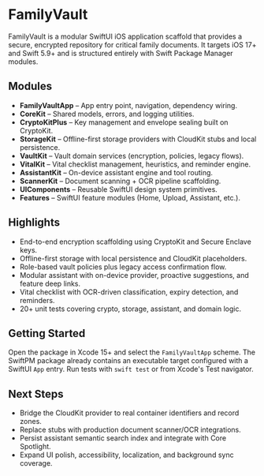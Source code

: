 # FamilyVault

FamilyVault is a modular SwiftUI iOS application scaffold that provides a secure, encrypted repository for critical family documents. It targets iOS 17+ and Swift 5.9+ and is structured entirely with Swift Package Manager modules.

## Modules
- **FamilyVaultApp** – App entry point, navigation, dependency wiring.
- **CoreKit** – Shared models, errors, and logging utilities.
- **CryptoKitPlus** – Key management and envelope sealing built on CryptoKit.
- **StorageKit** – Offline-first storage providers with CloudKit stubs and local persistence.
- **VaultKit** – Vault domain services (encryption, policies, legacy flows).
- **VitalKit** – Vital checklist management, heuristics, and reminder engine.
- **AssistantKit** – On-device assistant engine and tool routing.
- **ScannerKit** – Document scanning + OCR pipeline scaffolding.
- **UIComponents** – Reusable SwiftUI design system primitives.
- **Features** – SwiftUI feature modules (Home, Upload, Assistant, etc.).

## Highlights
- End-to-end encryption scaffolding using CryptoKit and Secure Enclave keys.
- Offline-first storage with local persistence and CloudKit placeholders.
- Role-based vault policies plus legacy access confirmation flow.
- Modular assistant with on-device provider, proactive suggestions, and feature deep links.
- Vital checklist with OCR-driven classification, expiry detection, and reminders.
- 20+ unit tests covering crypto, storage, assistant, and domain logic.

## Getting Started
Open the package in Xcode 15+ and select the `FamilyVaultApp` scheme. The SwiftPM package already contains an executable target configured with a SwiftUI `App` entry. Run tests with `swift test` or from Xcode's Test navigator.

## Next Steps
- Bridge the CloudKit provider to real container identifiers and record zones.
- Replace stubs with production document scanner/OCR integrations.
- Persist assistant semantic search index and integrate with Core Spotlight.
- Expand UI polish, accessibility, localization, and background sync coverage.
